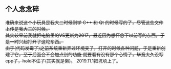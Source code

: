 ## 个人念念碎

~~准确来说这个小玩具是我大二时候刚学 C++ 和 Qt 的时候写的了，尽管这些文件上传是我大三的时候。<br>
其实较早前我就把电脑里的VS更新为2017，最近因为想怀念下以前写的东西，于是一时兴起打开了这坨东西。<br>
由于(代码发霉了)之前系统重新弄过环境变了，打开的时候各种问题，于是重新创建了它，至于后面会不会加点别的功能
就要看有没有那个心情了，毕竟太久没写cpp了，hold不住了(其实就是懒)~~。
2019.11.1把坑填上了。
